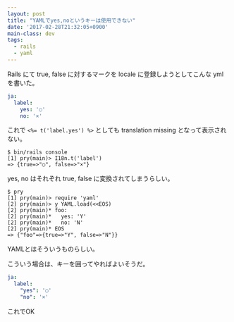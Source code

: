 ```yaml
---
layout: post
title: "YAMLでyes,noというキーは使用できない"
date: '2017-02-28T21:32:05+0900'
main-class: dev
tags:
  - rails
  - yaml
---
```


Rails にて true, false に対するマークを locale に登録しようとしてこんな yml を書いた。

```yml
ja:
  label:
    yes: '○'
    no: '×'
```

これで `<%= t('label.yes') %>` としても translation missing となって表示されない。

```
$ bin/rails console
[1] pry(main)> I18n.t('label')
=> {true=>"○", false=>"×"}
```

yes, no はそれぞれ true, false に変換されてしまうらしい。

```
$ pry
[1] pry(main)> require 'yaml'
[2] pry(main)> y YAML.load(<<EOS)
[2] pry(main)* foo:
[2] pry(main)*   yes: 'Y'
[2] pry(main)*   no: 'N'
[2] pry(main)* EOS
=> {"foo"=>{true=>"Y", false=>"N"}}
```

YAMLとはそういうものらしい。

こういう場合は、キーを囲ってやればよいそうだ。

```yml
ja:
  label:
    "yes": '○'
    "no": '×'
```

これでOK
